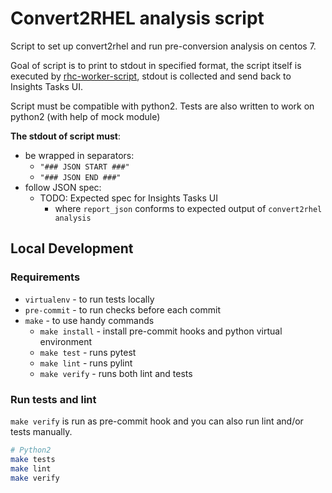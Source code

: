 # Convert2RHEL analysis script

Script to set up convert2rhel and run pre-conversion analysis on centos 7.

Goal of script is to print to stdout in specified format, the script itself is executed by [rhc-worker-script](https://github.com/oamg/rhc-worker-script), stdout is collected and send back to Insights Tasks UI.

Script must be compatible with python2. Tests are also written to work on python2 (with help of mock module)

**The stdout of script must**:
* be wrapped in separators:
    * `"### JSON START ###"`
    * `"### JSON END ###"`
* follow JSON spec:
    * TODO: Expected spec for Insights Tasks UI
        * where `report_json` conforms to expected output of `convert2rhel analysis`

## Local Development

### Requirements

* `virtualenv` - to run tests locally
* `pre-commit` - to run checks before each commit
* `make` - to use handy commands
    * `make install` - install pre-commit hooks and python virtual environment
    * `make test` - runs pytest
    * `make lint` - runs pylint
    * `make verify` - runs both lint and tests

### Run tests and lint

`make verify` is run as pre-commit hook and you can also run lint and/or tests manually.

```sh
# Python2
make tests
make lint
make verify
```
